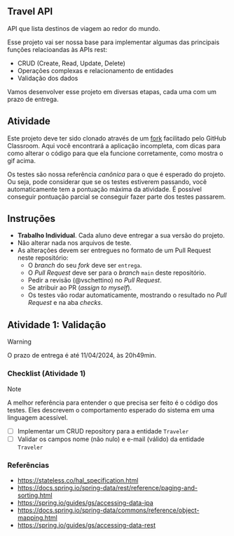 ## Travel API

API que lista destinos de viagem ao redor do mundo.

Esse projeto vai ser nossa base para implementar algumas das principais funções relacioandas às APIs rest:
- CRUD (Create, Read, Update, Delete)
- Operações complexas e relacionamento de entidades
- Validação dos dados

Vamos desenvolver esse projeto em diversas etapas, cada uma com um prazo de entrega.

## Atividade

Este projeto deve ter sido clonado através de um [fork](https://docs.github.com/pt/pull-requests/collaborating-with-pull-requests/working-with-forks/fork-a-repo) facilitado pelo GitHub Classroom. Aqui você encontrará a aplicação incompleta, com dicas para como alterar o código para que ela funcione corretamente, como mostra o gif acima.

Os testes são nossa referência _canônica_ para o que é esperado do projeto. Ou seja, pode considerar que se os testes estiverem passando, você automaticamente tem a pontuação máxima da atividade. É possível conseguir pontuação parcial se conseguir fazer parte dos testes passarem.


## Instruções

- **Trabalho Individual**. Cada aluno deve entregar a sua versão do projeto.
- Não alterar nada nos arquivos de teste.
- As alterações devem ser entregues no formato de um Pull Request neste repositório:
    - O _branch_ do seu _fork_ deve ser `entrega`.
    - O _Pull Request_ deve ser para o _branch_ `main` deste repositório.
    - Pedir a revisão (@vschettino) no _Pull Request_.
    - Se atribuir ao PR (_assign to myself_).
    - Os testes vão rodar automaticamente, mostrando o resultado no _Pull Request_ e na aba _checks_.

## Atividade 1: Validação

> [!WARNING]  
> O prazo de entrega é até 11/04/2024, às 20h49min.

### Checklist (Atividade 1)
> [!NOTE]  
> A melhor referência para entender o que precisa ser feito é o código dos testes. Eles descrevem o comportamento esperado do sistema em uma linguagem acessível.

- [ ] Implementar um CRUD repository para a entidade `Traveler`
- [ ] Validar os campos nome (não nulo) e e-mail (válido) da entidade `Traveler`

### Referências
- https://stateless.co/hal_specification.html
- https://docs.spring.io/spring-data/rest/reference/paging-and-sorting.html
- https://spring.io/guides/gs/accessing-data-jpa
- https://docs.spring.io/spring-data/commons/reference/object-mapping.html
- https://spring.io/guides/gs/accessing-data-rest